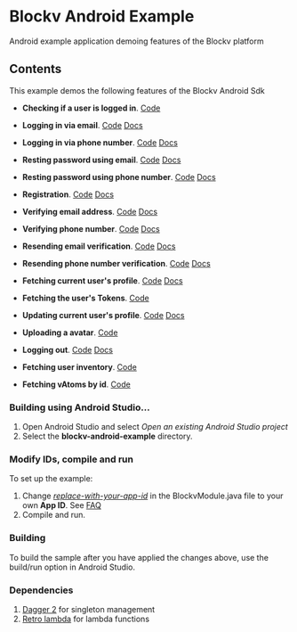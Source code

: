 Blockv Android Example
======================

Android example application demoing features of the Blockv platform

<h2>Contents</h2>

This example demos the following features of the Blockv Android Sdk

* **Checking if a user is logged in**. [Code](https://github.com/BLOCKvIO/android-example/blob/8604df02b59dafde71d95734888f4f5473897fab/app/src/main/java/io/blockv/example/feature/landing/LandingPresenterImpl.java#L17)

* **Logging in via email**. [Code](https://github.com/BLOCKvIO/android-example/blob/8604df02b59dafde71d95734888f4f5473897fab/app/src/main/java/io/blockv/example/feature/login/email/LoginEmailPresenterImpl.java#L22) [Docs](https://developer-dev.blockv.io/docs/reference/v1/android/user/login)

* **Logging in via phone number**. [Code](https://github.com/BLOCKvIO/android-example/blob/8604df02b59dafde71d95734888f4f5473897fab/app/src/main/java/io/blockv/example/feature/login/phone/LoginPhonePresenterImpl.java#L21) [Docs](https://developer-dev.blockv.io/docs/reference/v1/android/user/login)

* **Resting password using email**. [Code](https://github.com/BLOCKvIO/android-example/blob/8604df02b59dafde71d95734888f4f5473897fab/app/src/main/java/io/blockv/example/feature/login/email/LoginEmailPresenterImpl.java#L42) [Docs](https://developer-dev.blockv.io/docs/reference/v1/android/user/reset-token)

* **Resting password using phone number**. [Code](https://github.com/BLOCKvIO/android-example/blob/8604df02b59dafde71d95734888f4f5473897fab/app/src/main/java/io/blockv/example/feature/login/phone/LoginPhonePresenterImpl.java#L38) [Docs](https://developer-dev.blockv.io/docs/reference/v1/android/user/reset-token)

* **Registration**. [Code](https://github.com/BLOCKvIO/android-example/blob/8604df02b59dafde71d95734888f4f5473897fab/app/src/main/java/io/blockv/example/feature/register/RegisterPresenterImpl.java#L28) [Docs](https://developer-dev.blockv.io/docs/reference/v1/android/user/register)

* **Verifying email address**. [Code](https://github.com/BLOCKvIO/android-example/blob/8604df02b59dafde71d95734888f4f5473897fab/app/src/main/java/io/blockv/example/feature/verify/email/VerifyEmailPresenterImpl.java#L29) [Docs](https://developer-dev.blockv.io/docs/reference/v1/android/user/verify-token)

* **Verifying phone number**. [Code](https://github.com/BLOCKvIO/android-example/blob/8604df02b59dafde71d95734888f4f5473897fab/app/src/main/java/io/blockv/example/feature/verify/phone/VerifyPhonePresenterImpl.java#L31) [Docs](https://developer-dev.blockv.io/docs/reference/v1/android/user/verify-token)

* **Resending email verification**. [Code](https://github.com/BLOCKvIO/android-example/blob/8604df02b59dafde71d95734888f4f5473897fab/app/src/main/java/io/blockv/example/feature/verify/email/VerifyEmailPresenterImpl.java#L46) [Docs](https://developer-dev.blockv.io/docs/reference/v1/android/user/reset-user-token-verification)

* **Resending phone number verification**. [Code](https://github.com/BLOCKvIO/android-example/blob/8604df02b59dafde71d95734888f4f5473897fab/app/src/main/java/io/blockv/example/feature/verify/phone/VerifyPhonePresenterImpl.java#L47) [Docs](https://developer-dev.blockv.io/docs/reference/v1/android/user/reset-user-token-verification)

* **Fetching current user's profile**. [Code](https://github.com/BLOCKvIO/android-example/blob/8604df02b59dafde71d95734888f4f5473897fab/app/src/main/java/io/blockv/example/feature/profile/ProfilePresenterImpl.java#L43) [Docs](https://developer-dev.blockv.io/docs/reference/v1/android/user/get-profile)

* **Fetching the user's Tokens**. [Code](https://github.com/BLOCKvIO/android-example/blob/8604df02b59dafde71d95734888f4f5473897fab/app/src/main/java/io/blockv/example/feature/profile/ProfilePresenterImpl.java#L55)

* **Updating current user's profile**. [Code](https://github.com/BLOCKvIO/android-example/blob/8604df02b59dafde71d95734888f4f5473897fab/app/src/main/java/io/blockv/example/feature/profile/ProfilePresenterImpl.java#L91) [Docs](https://developer-dev.blockv.io/docs/reference/v1/android/user/update-profile)

* **Uploading a avatar**. [Code](https://github.com/BLOCKvIO/android-example/blob/8604df02b59dafde71d95734888f4f5473897fab/app/src/main/java/io/blockv/example/feature/profile/ProfilePresenterImpl.java#L157)

* **Logging out**. [Code](https://github.com/BLOCKvIO/android-example/blob/8604df02b59dafde71d95734888f4f5473897fab/app/src/main/java/io/blockv/example/feature/profile/ProfilePresenterImpl.java#L129) [Docs](https://developer-dev.blockv.io/docs/reference/v1/android/user/logout)

* **Fetching user inventory**. [Code](https://github.com/BLOCKvIO/android-example/blob/8604df02b59dafde71d95734888f4f5473897fab/app/src/main/java/io/blockv/example/feature/inventory/InventoryPresenterImpl.java#L25)

* **Fetching vAtoms by id**. [Code](https://github.com/BLOCKvIO/android-example/blob/8604df02b59dafde71d95734888f4f5473897fab/app/src/main/java/io/blockv/example/feature/activated/VatomPresenterImpl.java#L31)

<h3>Building using Android Studio...</h3>

1. Open Android Studio and select *Open an existing Android Studio project*
1. Select the **blockv-android-example** directory.

<h3>Modify IDs, compile and run</h3>

To set up the example:

1. Change [*replace-with-your-app-id*](https://github.com/BLOCKvIO/android-example/blob/8604df02b59dafde71d95734888f4f5473897fab/app/src/main/java/io/blockv/example/BlockvModule.java#L27) in the BlockvModule.java file to your own **App ID**. See [FAQ](https://developer-dev.blockv.io/docs/faq)
1. Compile and run.

<h3>Building</h3>
To build the sample after you have applied the changes above, use the build/run option in Android Studio.

<h3>Dependencies</h3>

1. [Dagger 2](https://github.com/google/dagger) for singleton management
1. [Retro lambda](https://github.com/evant/gradle-retrolambda)  for lambda functions
